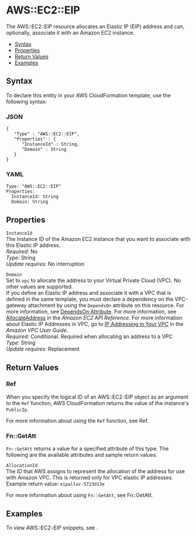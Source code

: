 # AWS::EC2::EIP<a name="aws-properties-ec2-eip"></a>

The AWS::EC2::EIP resource allocates an Elastic IP \(EIP\) address and can, optionally, associate it with an Amazon EC2 instance\.


+ [Syntax](#aws-resource-ec2-eip-syntax)
+ [Properties](#w3ab2c21c10d355b9)
+ [Return Values](#aws-resource-ec2-eip-ref)
+ [Examples](#w3ab2c21c10d355c13)

## Syntax<a name="aws-resource-ec2-eip-syntax"></a>

To declare this entity in your AWS CloudFormation template, use the following syntax:

### JSON<a name="aws-resource-ec2-eip-syntax.json"></a>

```
{
   "Type" : "AWS::EC2::EIP",
   "Properties" : {
      "InstanceId" : String,
      "Domain" : String
   }
}
```

### YAML<a name="aws-resource-ec2-eip-syntax.yaml"></a>

```
Type: "AWS::EC2::EIP"
Properties:
  InstanceId: String
  Domain: String
```

## Properties<a name="w3ab2c21c10d355b9"></a>

`InstanceId`  
The Instance ID of the Amazon EC2 instance that you want to associate with this Elastic IP address\.  
*Required*: No  
*Type*: String  
*Update requires*: No interruption

`Domain`  
Set to `vpc` to allocate the address to your Virtual Private Cloud \(VPC\)\. No other values are supported\.  
If you define an Elastic IP address and associate it with a VPC that is defined in the same template, you must declare a dependency on the VPC\-gateway attachment by using the `DependsOn` attribute on this resource\. For more information, see [DependsOn Attribute](aws-attribute-dependson.md)\.
For more information, see [AllocateAddress](http://docs.aws.amazon.com/AWSEC2/latest/APIReference/ApiReference-query-AllocateAddress.html) in the *Amazon EC2 API Reference*\. For more information about Elastic IP Addresses in VPC, go to [IP Addressing in Your VPC](http://docs.aws.amazon.com/AmazonVPC/latest/UserGuide/vpc-ip-addressing.html) in the *Amazon VPC User Guide*\.  
*Required*: Conditional\. Required when allocating an address to a VPC  
*Type*: String  
*Update requires*: Replacement

## Return Values<a name="aws-resource-ec2-eip-ref"></a>

### Ref<a name="w3ab2c21c10d355c11b2"></a>

When you specify the logical ID of an AWS::EC2::EIP object as an argument to the `Ref` function, AWS CloudFormation returns the value of the instance's `PublicIp`\.

For more information about using the `Ref` function, see Ref\.

### Fn::GetAtt<a name="w3ab2c21c10d355c11b4"></a>

`Fn::GetAtt` returns a value for a specified attribute of this type\. The following are the available attributes and sample return values\.

`AllocationId`  
The ID that AWS assigns to represent the allocation of the address for use with Amazon VPC\. This is returned only for VPC elastic IP addresses\. Example return value: `eipalloc-5723d13e`

For more information about using `Fn::GetAtt`, see Fn::GetAtt\.

## Examples<a name="w3ab2c21c10d355c13"></a>

To view AWS::EC2::EIP snippets, see \.